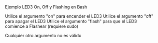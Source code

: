 Ejemplo LED3 On, Off y Flashing en Bash

Utilice el argumento "on" para encender el LED3
Utilice el argumento "off" para apagar el LED3
Utilice el argumento "flash" para que el LED3 comience a Flashear (requiere sudo)

Cualquier otro argumento no es válido
